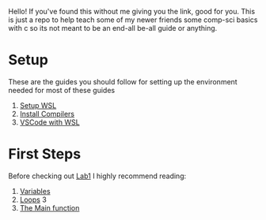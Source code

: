 Hello! If you've found this without me giving you the link, good for you. This is just a repo to help teach some of my newer friends some comp-sci basics with c so its not meant to be an end-all be-all guide or anything.

# Setup
These are the guides you should follow for setting up the environment needed for most of these guides
1. [Setup WSL](<./Setup/Setup WSL.md>)
2. [Install Compilers](./Setup/Compilers.md)
3. [VSCode with WSL](<./Setup/VSCode WSL.md>)

# First Steps

Before checking out [Lab1](<./Labs/Lab1.md>) I highly recommend reading:
1. [Variables](<./Ideas/Variables.md>)
2. [Loops](<./Ideas/Loops.md>)
3
4. [The Main function](<./Explanations/MainFunction.md>)

